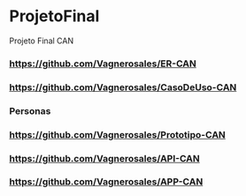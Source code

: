# ProjetoFinal
Projeto Final CAN

### https://github.com/Vagnerosales/ER-CAN
### https://github.com/Vagnerosales/CasoDeUso-CAN
### Personas
### https://github.com/Vagnerosales/Prototipo-CAN
### https://github.com/Vagnerosales/API-CAN
### https://github.com/Vagnerosales/APP-CAN



